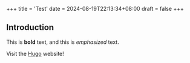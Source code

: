 +++
title = 'Test'
date = 2024-08-19T22:13:34+08:00
draft = false
+++

## Introduction

This is **bold** text, and this is *emphasized* text.

Visit the [Hugo](https://gohugo.io) website!
